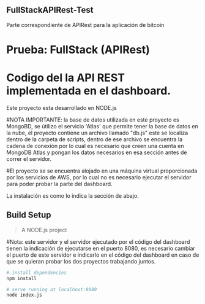 ## FullStackAPIRest-Test
Parte correspondiente de APIRest para la aplicación de bitcoin 
# Prueba: FullStack (APIRest)
# Codigo del la API REST implementada en el dashboard.

Este proyecto esta desarrollado en NODE.js 

#NOTA IMPORTANTE: la base de datos utilizada en este proyecto es MongoBD, se útilizo el servicio 'Atlas' que permite
tener la base de datos en la nube, el proyecto contiene un archivo llamado "db.js" este se localiza dentro de la carpeta de
scripts, dentro de ese archivo se encuentra la cadena de conexión por lo cual es necesario que creen una cuenta en MongoDB Atlas y pongan los datos necesarios en esa sección antes de correr el servidor.

#El proyecto se se encuentra alojado en una máquina virtual proporcionada por los servicios de AWS, por lo cual no es necesario
ejecutar el servidor para poder probar la parte del dashboard.

La instalación es como lo indica la sección de abajo.

## Build Setup

> A NODE.js project

#Nota: este servidor y el servidor ejecutado por el código del dashboard tienen la indicación de ejecutarse en el puerto 8080,
es necesario cambiar el puerto de este servidor e indicarlo en el código del dashboard en caso de que se quieran probar los
dos proyectos trabajando juntos.

``` bash
# install dependencies
npm install

# serve running at localhost:8080
node index.js
